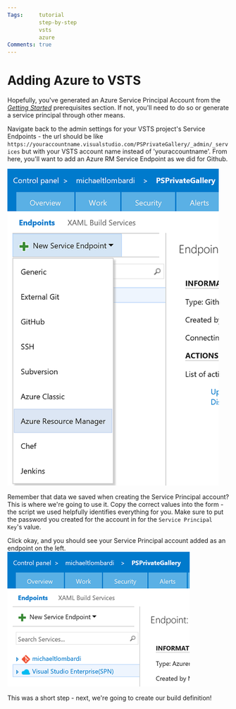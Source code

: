 ```yaml
---
Tags:     tutorial
          step-by-step
          vsts
          azure
Comments: true
---
```

# Adding Azure to VSTS

Hopefully, you've generated an Azure Service Principal Account from the [*Getting Started*](..\Getting-Started\Before-We-Begin#Create-a-Visual-Studio-Team-Services-Service-Principal-Account) prerequisites section.
If not, you'll need to do so or generate a service principal through other means.

Navigate back to the admin settings for your VSTS project's Service Endpoints - the url should be like `https://youraccountname.visualstudio.com/PSPrivateGallery/_admin/_services` but with your VSTS account name instead of 'youraccountname'.
From here, you'll want to add an Azure RM Service Endpoint as we did for Github.

![Selecting the AzureRM Service Endpoint in VSTS](../Static/2-azurerm-service-endpoint.PNG "Selecting the AzureRM Service Endpoint Option")

Remember that data we saved when creating the Service Principal account?
This is where we're going to use it.
Copy the correct values into the form - the script we used helpfully identifies everything for you.
Make sure to put the password you created for the account in for the `Service Principal Key`'s value.

Click okay, and you should see your Service Principal account added as an endpoint on the left.
![Seeing the AzureRM Service Endpoint in VSTS](../Static/2-azurerm-endpoint-added.PNG "For example, my endpoint is named Visual Studio Enterprise(SPN)")

This was a short step - next, we're going to create our build definition!